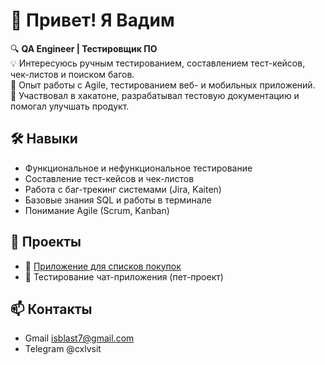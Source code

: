 # 👋 Привет! Я Вадим  

🔍 **QA Engineer | Тестировщик ПО**  
💡 Интересуюсь ручным тестированием, составлением тест-кейсов, чек-листов и поиском багов.  
🚀 Опыт работы с Agile, тестированием веб- и мобильных приложений.  
📌 Участвовал в хакатоне, разрабатывал тестовую документацию и помогал улучшать продукт.  

## 🛠 Навыки  
- Функциональное и нефункциональное тестирование  
- Составление тест-кейсов и чек-листов  
- Работа с баг-трекинг системами (Jira, Kaiten)  
- Базовые знания SQL и работы в терминале  
- Понимание Agile (Scrum, Kanban)  

## 📂 Проекты  
- 📝 [Приложение для списков покупок](https://github.com/Cxlvsit/shopping-list-app)  
- 📱 Тестирование чат-приложения (пет-проект)  

## 📫 Контакты  
- Gmail isblast7@gmail.com
- Telegram @cxlvsit
